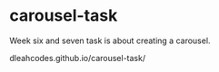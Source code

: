 # carousel-task
Week six and seven task is about creating a carousel.

dleahcodes.github.io/carousel-task/
